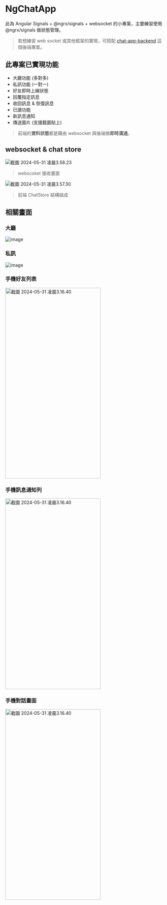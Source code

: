 # NgChatApp
此為 Angular Signals + @ngrx/signals + websocket 的小專案，主要練習使用 @ngrx/signals 做狀態管理。

> 若想練習 web socket 或其他框架的實現，可搭配 [chat-app-backend](https://github.com/JiaHongL/chat-app-backend) 這個後端專案。

## 此專案已實現功能

- 大廳功能 (多對多)
- 私訊功能 (一對一)
- 好友即時上線狀態
- 回覆指定訊息
- 收回訊息 & 恢復訊息
- 已讀功能
- 新訊息通知
- 傳送圖片 (支援截圖貼上)

> 前端的**資料狀態**都是藉由 websocket 與後端做**即時溝通**。

## websocket & chat store

![截圖 2024-05-31 凌晨3.58.23](https://hackmd.io/_uploads/ByVZsUI4R.png)

> webscoket 接收畫面

![截圖 2024-05-31 凌晨3.57.30](https://hackmd.io/_uploads/HyL-jU8EC.png)

> 前端 ChatStore 結構組成

## 相關畫面

### 大廳
![image](https://hackmd.io/_uploads/Byu2vULER.png)

### 私訊
![image](https://hackmd.io/_uploads/BJABBU840.png)

### 手機好友列表
<img src="https://hackmd.io/_uploads/ryQEQILVA.png" alt="截圖 2024-05-31 凌晨3.16.40" width="300" height="600" />

### 手機訊息通知列
<img src="https://hackmd.io/_uploads/S1SV7UI4R.png" alt="截圖 2024-05-31 凌晨3.16.40" width="300" height="600" />

### 手機對話畫面
<img src="https://hackmd.io/_uploads/rkdEmL840.png" alt="截圖 2024-05-31 凌晨3.16.40" width="300" height="600" />
